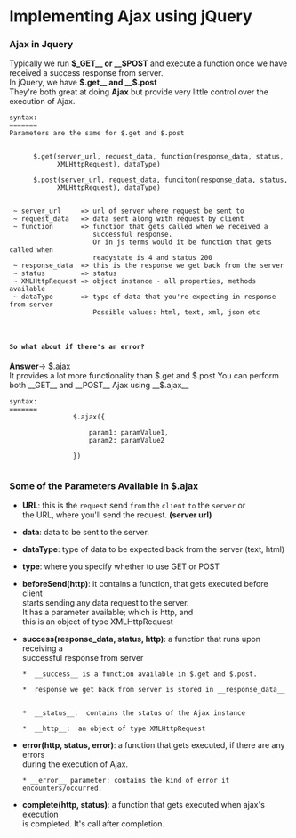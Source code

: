 Implementing Ajax using jQuery
==============================

### Ajax in Jquery

Typically we run __$_GET__ or __$POST__ and execute a function once we have received
a success response from server.    
In jQuery, we have __$.get__ and __$.post__     
They're both great at doing __Ajax__ but provide very little control over the execution of Ajax.   

```
syntax:    
=======
Parameters are the same for $.get and $.post


      $.get(server_url, request_data, function(response_data, status, 
            XMLHttpRequest), dataType)

      $.post(server_url, request_data, funciton(response_data, status,
            XMLHttpRequest), dataType)      


 ~ server_url     => url of server where request be sent to
 ~ request_data   => data sent along with request by client
 ~ function       => function that gets called when we received a
                     successful response.
                     Or in js terms would it be function that gets called when
                     readystate is 4 and status 200   
 ~ response_data  => this is the response we get back from the server
 ~ status         => status
 ~ XMLHttpRequest => object instance - all properties, methods available
 ~ dataType       => type of data that you're expecting in response from server
                     Possible values: html, text, xml, json etc



```


#### `So what about if there's an error?`    
__Answer__-> $.ajax              
It provides a lot more functionality than $.get and $.post    
You can perform both __GET__ and __POST__ Ajax using __$.ajax__
<br />

```
syntax:
=======
				$.ajax({

					param1: paramValue1,
					param2: paramValue2

				})


```


### Some of the Parameters Available in $.ajax

-  __URL__: this is the `request` send `from` the `client` `to` the `server` or            
            the URL, where you'll send the request. **(server url)**

-  __data__: data to be sent to the server.

-  __dataType__: type of data to be expected back from the server (text, html)

-  __type__: where you specify whether to use GET or POST

- __beforeSend(http)__: it contains a function, that gets executed before client    
                        starts sending any data request to the server.     
                        It has a parameter available; which is http, and     
                        this is an object of type XMLHttpRequest

- __success(response_data, status, http)__: a function that runs upon receiving a    
                                            successful response from server

      *  __success__ is a function available in $.get and $.post.                                

      *  response we get back from server is stored in __response_data__

      
      *  __status__:  contains the status of the Ajax instance

      *  __http__:  an object of type XMLHttpRequest


- __error(http, status, error)__: a function that gets executed, if there are any errors        
				  during the execution of Ajax.


      * __error__ parameter: contains the kind of error it encounters/occurred.							  

- __complete(http, status)__: a function that gets executed when ajax's execution   
							  is completed. It's call after completion.  






























